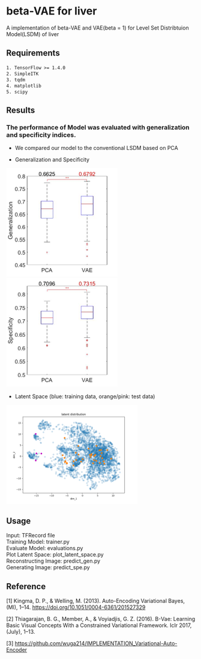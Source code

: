 # beta-VAE for liver
A implementation of beta-VAE and VAE(beta = 1) for Level Set Distribtuion Model(LSDM) of liver 

## Requirements
```
1. TensorFlow >= 1.4.0
2. SimpleITK
3. tqdm
4. matplotlib
5. scipy
```
## Results
### The performance of Model was evaluated with generalization and specificity indices.
* We compared our model to the conventional LSDM based on PCA

* Generalization and Specificity

<img src="https://github.com/Silver-L/VAE-liver/blob/master/result/GEN.jpg" width="297" height="289" alt="error"/><img src="https://github.com/Silver-L/VAE-liver/blob/master/result/SPE.jpg" width="297" height="289" alt="error"/>

* Latent Space (blue: training data, orange/pink: test data)
<img src="https://github.com/Silver-L/VAE-liver/blob/master/result/latent_distribution.PNG" width="350" height="263" alt="error"/>

## Usage
Input: TFRecord file\
Training Model: trainer.py\
Evaluate Model: evaluations.py\
Plot Latent Space: plot_latent_space.py\
Reconstructing Image: predict_gen.py\
Generating Image: predict_spe.py

## Reference
[1] Kingma, D. P., & Welling, M. (2013). Auto-Encoding Variational Bayes, (Ml), 1–14. https://doi.org/10.1051/0004-6361/201527329

[2] Thiagarajan, B. G., Member, A., & Voyiadjis, G. Z. (2016). Β-Vae: Learning Basic Visual Concepts With a Constrained Variational Framework. Iclr 2017, (July), 1–13.

[3] https://github.com/wuga214/IMPLEMENTATION_Variational-Auto-Encoder

